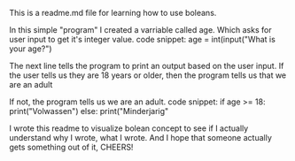 This is a readme.md file for learning how to use boleans.

In this simple "program" I created a varriable called age.  Which asks for user input to get it's integer value.
code snippet: age = int(input("What is your age?") 

The next line tells the program to print an output based on the user input. If the user tells us they are 18 years or older, then the program tells us that we are an adult

If not, the program tells us we are an adult.
code snippet:    if age >= 18:
                 print("Volwassen")
                 else:
                 print("Minderjarig"

I wrote this readme to visualize bolean concept to see if I actually understand why I wrote, what I wrote. And I hope that someone actually gets something out of it, CHEERS!
